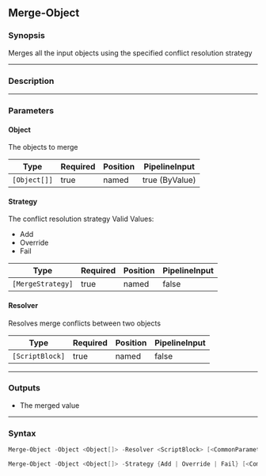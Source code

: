 Merge-Object
------------

### Synopsis
Merges all the input objects using the specified conflict resolution strategy

---

### Description

---

### Parameters
#### **Object**
The objects to merge

|Type        |Required|Position|PipelineInput |
|------------|--------|--------|--------------|
|`[Object[]]`|true    |named   |true (ByValue)|

#### **Strategy**
The conflict resolution strategy
Valid Values:

* Add
* Override
* Fail

|Type             |Required|Position|PipelineInput|
|-----------------|--------|--------|-------------|
|`[MergeStrategy]`|true    |named   |false        |

#### **Resolver**
Resolves merge conflicts between two objects

|Type           |Required|Position|PipelineInput|
|---------------|--------|--------|-------------|
|`[ScriptBlock]`|true    |named   |false        |

---

### Outputs
* The merged value

---

### Syntax
```PowerShell
Merge-Object -Object <Object[]> -Resolver <ScriptBlock> [<CommonParameters>]
```
```PowerShell
Merge-Object -Object <Object[]> -Strategy {Add | Override | Fail} [<CommonParameters>]
```

